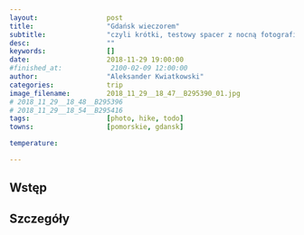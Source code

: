 ```yaml
---
layout:                 post
title:                  "Gdańsk wieczorem"
subtitle:               "czyli krótki, testowy spacer z nocną fotografią miejską"
desc:                   ""
keywords:               []
date:                   2018-11-29 19:00:00
#finished_at:            2100-02-09 12:00:00
author:                 "Aleksander Kwiatkowski"
categories:             trip
image_filename:         2018_11_29__18_47__B295390_01.jpg
# 2018_11_29__18_48__B295396
# 2018_11_29__18_54__B295416
tags:                   [photo, hike, todo]
towns:                  [pomorskie, gdansk]

temperature:            

---
```



## Wstęp

## Szczegóły
